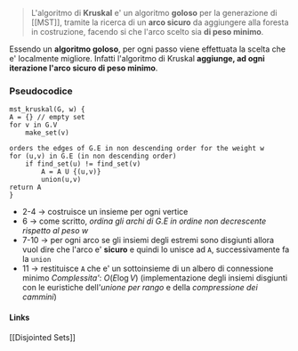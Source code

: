 >L'algoritmo di **Kruskal** e' un algoritmo **goloso** per la generazione di [[MST]], tramite la ricerca di un **arco sicuro** da aggiungere alla foresta in costruzione, facendo si che l'arco scelto sia **di peso minimo**. 

Essendo un **algoritmo goloso**, per ogni passo viene effettuata la scelta che e' localmente migliore.
Infatti l'algoritmo di Kruskal **aggiunge, ad ogni iterazione l'arco sicuro di peso minimo**.
### Pseudocodice
```
mst_kruskal(G, w) {
A = {} // empty set
for v in G.V
	make_set(v)

orders the edges of G.E in non descending order for the weight w
for (u,v) in G.E (in non descending order)
	if find_set(u) != find_set(v)
		A = A U {(u,v)}
		union(u,v)
return A
}
```
- 2-4 -> costruisce un insieme per ogni vertice
- 6 -> come scritto, *ordina gli archi di G.E in ordine non decrescente rispetto al peso w*
- 7-10 -> per ogni arco se gli insiemi degli estremi sono disgiunti allora vuol dire che l'arco e' **sicuro** e quindi lo unisce ad `A`, successivamente fa la `union`
- 11 -> restituisce `A` che e' un sottoinsieme di un albero di connessione minimo
*Complessita'*: $O \left( E \log V \right)$ (implementazione degli insiemi disgiunti con le euristiche dell'*unione per rango* e della *compressione dei cammini*)

#### Links
[[Disjointed Sets]]

